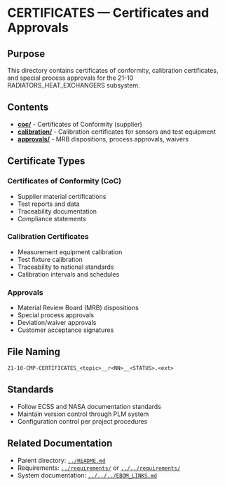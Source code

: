 # CERTIFICATES — Certificates and Approvals

## Purpose

This directory contains certificates of conformity, calibration certificates, and special process approvals for the 21-10 RADIATORS_HEAT_EXCHANGERS subsystem.

## Contents

- [**coc/**](./coc/) - Certificates of Conformity (supplier)
- [**calibration/**](./calibration/) - Calibration certificates for sensors and test equipment
- [**approvals/**](./approvals/) - MRB dispositions, process approvals, waivers

## Certificate Types

### Certificates of Conformity (CoC)
- Supplier material certifications
- Test reports and data
- Traceability documentation
- Compliance statements

### Calibration Certificates
- Measurement equipment calibration
- Test fixture calibration
- Traceability to national standards
- Calibration intervals and schedules

### Approvals
- Material Review Board (MRB) dispositions
- Special process approvals
- Deviation/waiver approvals
- Customer acceptance signatures

## File Naming

```
21-10-CMP-CERTIFICATES_<topic>__r<NN>__<STATUS>.<ext>
```

## Standards

- Follow ECSS and NASA documentation standards
- Maintain version control through PLM system
- Configuration control per project procedures

## Related Documentation

- Parent directory: [`../README.md`](../README.md) 
- Requirements: [`../requirements/`](../requirements/) or [`../../requirements/`](../../requirements/)
- System documentation: [`../../../EBOM_LINKS.md`](../../../EBOM_LINKS.md)
